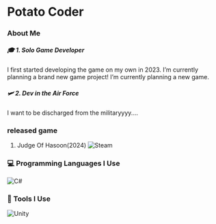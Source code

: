 # Potato Coder

### About Me

##### 🎓 1. Solo Game Developer  
I first started developing the game on my own in 2023.
I’m currently planning a brand new game project! I’m currently planning a new game.

##### 🛩️ 2. Dev in the Air Force  
I want to be discharged from the militaryyyy....


### released game
1. Judge Of Hasoon(2024)
   ![Steam](https://img.shields.io/badge/steam-%23000000.svg?style=for-the-badge&logo=steam&logoColor=white)


### 💻 Programming Languages I Use

![C#](https://img.shields.io/badge/C%23-239120.svg?&style=for-the-badge&logo=c-sharp&logoColor=white)


### 🔧 Tools I Use

![Unity](https://img.shields.io/badge/unity-%23000000.svg?style=for-the-badge&logo=unity&logoColor=white)

